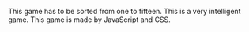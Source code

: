 This game has to be sorted from one to fifteen. This is a very intelligent game. This game is made by JavaScript and CSS.